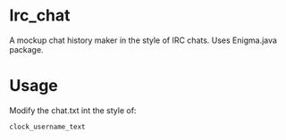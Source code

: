 # Irc_chat
A mockup chat history maker in the style of IRC chats. Uses Enigma.java package.

# Usage
Modify the chat.txt int the style of:
 ```python
clock_username_text
```
